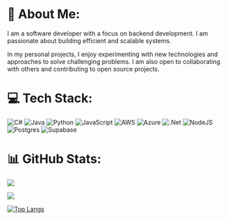 # 💫 About Me:
I am a software developer with a focus on backend development. I am passionate about building efficient and scalable systems.

In my personal projects, I enjoy experimenting with new technologies and approaches to solve challenging problems. I am also open to collaborating with others and contributing to open source projects.

# 💻 Tech Stack:
![C#](https://img.shields.io/badge/c%23-%23239120.svg?style=for-the-badge&logo=c-sharp&logoColor=white) ![Java](https://img.shields.io/badge/java-%23ED8B00.svg?style=for-the-badge&logo=java&logoColor=white) ![Python](https://img.shields.io/badge/python-3670A0?style=for-the-badge&logo=python&logoColor=ffdd54) ![JavaScript](https://img.shields.io/badge/javascript-%23323330.svg?style=for-the-badge&logo=javascript&logoColor=%23F7DF1E) ![AWS](https://img.shields.io/badge/AWS-%23FF9900.svg?style=for-the-badge&logo=amazon-aws&logoColor=white) ![Azure](https://img.shields.io/badge/azure-%230072C6.svg?style=for-the-badge&logo=azure-devops&logoColor=white) ![.Net](https://img.shields.io/badge/.NET-5C2D91?style=for-the-badge&logo=.net&logoColor=white) ![NodeJS](https://img.shields.io/badge/node.js-6DA55F?style=for-the-badge&logo=node.js&logoColor=white) ![Postgres](https://img.shields.io/badge/postgres-%23316192.svg?style=for-the-badge&logo=postgresql&logoColor=white) 	![Supabase](https://img.shields.io/badge/Supabase-3ECF8E?style=for-the-badge&logo=supabase&logoColor=white)
# 📊 GitHub Stats:
![](https://github-readme-stats.vercel.app/api?username=welcomevideogame&theme=tokyonight&hide_border=false&include_all_commits=false&count_private=true)<br/>

![](https://github-readme-streak-stats.herokuapp.com/?user=welcomevideogame&theme=tokyonight&hide_border=false)<br/>

[![Top Langs](https://github-readme-stats.vercel.app/api/top-langs/?username=welcomevideogame&theme=tokyonight&layout=compact)](https://github.com/anuraghazra/github-readme-stats)
